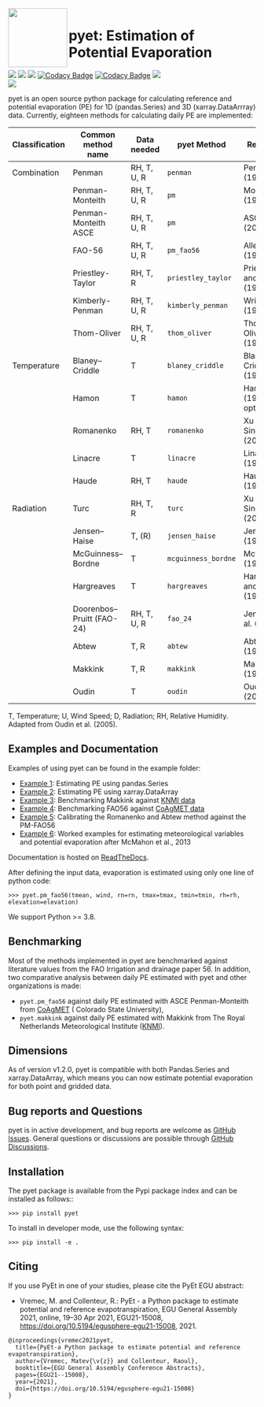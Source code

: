 <img src=https://raw.githubusercontent.com/phydrus/pyet/d7fdd87719588c00326e692f3b1a47b32161e533/docs/_static/logo.png width=120, align=left>

# pyet: Estimation of Potential Evaporation

<a href="https://travis-ci.org/github/phydrus/PyEt"><img src="https://api.travis-ci.org/phydrus/PyEt.svg?branch=master"><a>
<a href="https://mit-license.org/"><img src=https://img.shields.io/pypi/v/pyet.svg><a>
<a href="https://travis-ci.org/github/phydrus/PyEt"><img src=https://img.shields.io/pypi/l/pyet.svg><a>
[![Codacy Badge](https://app.codacy.com/project/badge/Grade/e49f23e356f441688422ec32cfcf6aaa)](https://www.codacy.com/gh/phydrus/pyet/dashboard?utm_source=github.com&amp;utm_medium=referral&amp;utm_content=phydrus/pyet&amp;utm_campaign=Badge_Grade)
[![Codacy Badge](https://app.codacy.com/project/badge/Coverage/e49f23e356f441688422ec32cfcf6aaa)](https://www.codacy.com/gh/phydrus/pyet/dashboard?utm_source=github.com&utm_medium=referral&utm_content=phydrus/pyet&utm_campaign=Badge_Coverage)
<a href="https://pyet.readthedocs.io/en/latest/?badge=latest"><img src="https://readthedocs.org/projects/pyet/badge/?version=latest"><a>   
<a href="https://doi.org/10.5281/zenodo.5896800"><img src=https://zenodo.org/badge/DOI/10.5281/zenodo.5896800.svg><a>

pyet is an open source python package for calculating reference and potential evaporation (PE) for 1D (pandas.Series)
and 3D (xarray.DataArrray) data. Currently, eighteen methods for calculating daily PE are implemented:

| Classification | Common method name        | Data needed | pyet Method         | Reference                    |
|----------------|---------------------------|-------------|---------------------|------------------------------|
| Combination    | Penman                    | RH, T, U, R | `penman`            | Penman (1948)                |
|                | Penman-Monteith           | RH, T, U, R | `pm`                | Monteith (1965)              |
|                | Penman-Monteith ASCE      | RH, T, U, R | `pm`                | ASCE (2005)                  |
|                | FAO-56                    | RH, T, U, R | `pm_fao56`          | Allen et al. (1998)          |
|                | Priestley-Taylor          | RH, T, R    | `priestley_taylor`  | Priestley and Taylor (1972)  |
|                | Kimberly-Penman           | RH, T, U, R | `kimberly_penman`   | Wright (1982)                |
|                | Thom-Oliver               | RH, T, U, R | `thom_oliver`       | Thom and Oliver (1977)       |
| Temperature    | Blaney–Criddle            | T           | `blaney_criddle`    | Blaney and Criddle (1952)    |
|                | Hamon                     | T           | `hamon`             | Hamon (1963), 3 options      |
|                | Romanenko                 | RH, T       | `romanenko`         | Xu and Singh (2001)          |
|                | Linacre                   | T           | `linacre`           | Linacre (1977)               |
|                | Haude                     | RH, T       | `haude`             | Haude (1955)                 |
| Radiation      | Turc                      | RH, T, R    | `turc`              | Xu and Singh (2001)          |
|                | Jensen–Haise              | T, (R)      | `jensen_haise`      | Jensen (1963)                |
|                | McGuinness–Bordne         | T           | `mcguinness_bordne` | McGuinness (1972)            |
|                | Hargreaves                | T           | `hargreaves`        | Hargreaves and Samani (1982) |
|                | Doorenbos–Pruitt (FAO-24) | RH, T, U, R | `fao_24`            | Jensen et al. (1990)         |
|                | Abtew                     | T, R        | `abtew`             | Abtew (1996)                 |
|                | Makkink                   | T, R        | `makkink`           | Makkink (1957)               |
|                | Oudin                     | T           | `oudin`             | Oudin (2005)                 |

T, Temperature; U, Wind Speed; D, Radiation; RH, Relative Humidity. Adapted from Oudin et al. (2005).

## Examples and Documentation

Examples of using pyet can be found in the example folder:

*   [Example 1](/examples/01_example_zamg.ipynb): Estimating PE using pandas.Series
*   [Example 2](/examples/02_example_zamg_netcdf.ipynb): Estimating PE using xarray.DataArray
*   [Example 3](/examples/03_example_knmi.ipynb): Benchmarking Makkink
  against [KNMI data](https://www.knmi.nl/over-het-knmi/about)
*   [Example 4](/examples/04_example_coagmet.ipynb): Benchmarking FAO56
  against [CoAgMET data](https://coagmet.colostate.edu/)
*   [Example 5](/examples/05_example_calibration.ipynb): Calibrating the Romanenko and Abtew method against the PM-FAO56
*   [Example 6](/examples/06_worked_examples_McMahon_etal_2013.ipynb): Worked examples for estimating meteorological
  variables and potential evaporation after McMahon et al., 2013

Documentation is hosted on [ReadTheDocs](https://pyet.readthedocs.io).

After defining the input data, evaporation is estimated using only one
line of python code:

`>>> pyet.pm_fao56(tmean, wind, rn=rn, tmax=tmax, tmin=tmin, rh=rh, elevation=elevation)`

We support Python >= 3.8.

## Benchmarking

Most of the methods implemented in pyet are benchmarked against literature values from the FAO Irrigation and
drainage paper 56. In addition, two comparative analysis between daily PE estimated with pyet and other organizations is
made:

*   `pyet.pm_fao56` against daily PE estimated with ASCE Penman-Monteith from [CoAgMET](https://coagmet.colostate.edu/) (
  Colorado State University),
*   `pyet.makkink` against daily PE estimated with Makkink from The Royal Netherlands Meteorological
  Institute ([KNMI](https://www.knmi.nl/over-het-knmi/about)).

## Dimensions

As of version v1.2.0, pyet is compatible with both Pandas.Series and xarray.DataArray, which means you can now estimate
potential evaporation for both point and gridded data.

## Bug reports and Questions

pyet is in active development, and bug reports are welcome as [GitHub
Issues](https://github.com/phydrus/pyet/issues).
General questions or discussions are possible through
[GitHub Discussions](https://github.com/phydrus/pyet/discussions).

## Installation

The pyet package is available from the Pypi package index and can be installed
as follows::

`>>> pip install pyet`

To install in developer mode, use the following syntax:

`>>> pip install -e .`

## Citing

If you use PyEt in one of your studies, please cite the PyEt EGU abstract:

*   Vremec, M. and Collenteur, R.: PyEt - a Python package to estimate potential and reference evapotranspiration, EGU
  General Assembly 2021, online, 19–30 Apr 2021, EGU21-15008, https://doi.org/10.5194/egusphere-egu21-15008, 2021.

```Reference
@inproceedings{vremec2021pyet,
  title={PyEt-a Python package to estimate potential and reference evapotranspiration},
  author={Vremec, Matev{\v{z}} and Collenteur, Raoul},
  booktitle={EGU General Assembly Conference Abstracts},
  pages={EGU21--15008},
  year={2021},
  doi={https://doi.org/10.5194/egusphere-egu21-15008}
}
```
